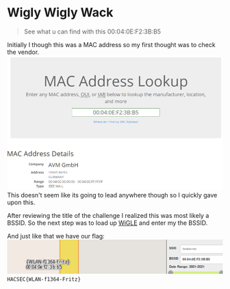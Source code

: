 # Wigly Wigly Wack
> See what u can find with this 00:04:0E:F2:3B:B5

Initially I though this was a MAC address so my first thought was to check the vendor.
![macAddress](images/macAddress.png)
This doesn't seem like its going to lead anywhere though so I quickly gave upon this.

After reviewing the title of the challenge I realized this was most likely a BSSID. So the next step was to load up [WiGLE](https://wigle.net/) and enter my the BSSID.

And just like that we have our flag:
![wigle](images/wigle.png)
`HACSEC{WLAN-f1364-Fritz}`
